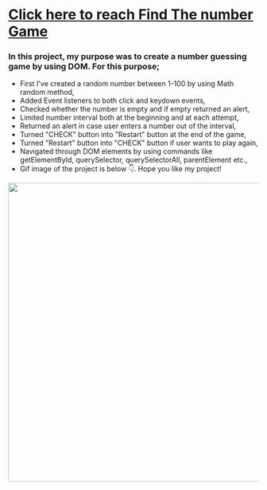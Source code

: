 # [Click here to reach Find The number Game](https://musatirgithub.github.io/FindTheNumberGame/)
<h3>In this project, my purpose was to create a number guessing game by using DOM. For this purpose;</h3>
<ul>
  <li>First I've created a random number between 1-100 by using Math random method,</li>
  <li>Added Event listeners to both click  and keydown events,</li>
  <li>Checked whether the number is empty and if empty returned an alert,</li>
  <li>Limited number interval both at the beginning and at each attempt,</li>
  <li>Returned an alert in case user enters a number out of the interval,</li>
  <li>Turned "CHECK" button into "Restart" button at the end of the game,</li>
  <li>Turned "Restart" button into "CHECK" button if user wants to play again,</li>
  <li>Navigated through DOM elements by using commands like getElementById, querySelector, querySelectorAll, parentElement etc.,</li>
  <li>Gif image of the project is below 👇. Hope you like my project! </li>
</ul>  
<div class="pics">
  <img src="https://musatirgithub.github.io/FindTheNumberGame/GuessTheNumber.gif" width="600px">
</div>
